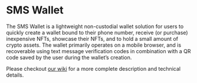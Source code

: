 # SMS Wallet

The SMS Wallet is a lightweight non-custodial wallet solution for users to quickly create a wallet bound to their phone number, receive (or purchase) inexpensive NFTs, showcase their NFTs, and to hold a small amount of crypto assets. The wallet primarily operates on a mobile browser, and is recoverable using text message verification codes in combination with a QR code saved by the user during the wallet’s creation.

Please checkout [our wiki](https://github.com/polymorpher/sms-wallet/wiki) for a more complete description and technical details.
